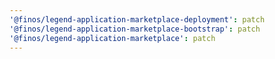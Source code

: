 ```yaml
---
'@finos/legend-application-marketplace-deployment': patch
'@finos/legend-application-marketplace-bootstrap': patch
'@finos/legend-application-marketplace': patch
---
```

